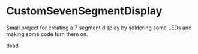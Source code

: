 # CustomSevenSegmentDisplay
Small project for creating a 7 segment display by soldering some LEDs and making some code turn them on. 
 
 
   
   
  
dsad

